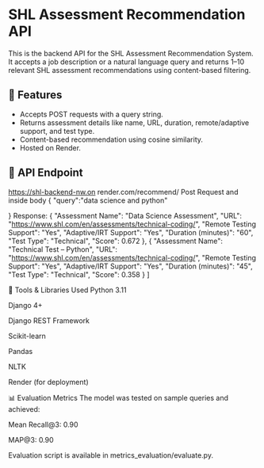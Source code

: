 # SHL Assessment Recommendation API

This is the backend API for the SHL Assessment Recommendation System. It accepts a job description or a natural language query and returns 1–10 relevant SHL assessment recommendations using content-based filtering.

## 🚀 Features

- Accepts POST requests with a query string.
- Returns assessment details like name, URL, duration, remote/adaptive support, and test type.
- Content-based recommendation using cosine similarity.
- Hosted on Render.

## 🔗 API Endpoint

https://shl-backend-nw.on  render.com/recommend/ 
Post Request and inside body
{
    "query":"data science and python"

}
Response:    {
        "Assessment Name": "Data Science Assessment",
        "URL": "https://www.shl.com/en/assessments/technical-coding/",
        "Remote Testing Support": "Yes",
        "Adaptive/IRT Support": "Yes",
        "Duration (minutes)": "60",
        "Test Type": "Technical",
        "Score": 0.672
    },
    {
        "Assessment Name": "Technical Test – Python",
        "URL": "https://www.shl.com/en/assessments/technical-coding/",
        "Remote Testing Support": "Yes",
        "Adaptive/IRT Support": "Yes",
        "Duration (minutes)": "45",
        "Test Type": "Technical",
        "Score": 0.358
    }
]

🧠 Tools & Libraries Used
Python 3.11

Django 4+

Django REST Framework

Scikit-learn

Pandas

NLTK

Render (for deployment)


📊 Evaluation Metrics
The model was tested on sample queries and achieved:

Mean Recall@3: 0.90

MAP@3: 0.90

Evaluation script is available in metrics_evaluation/evaluate.py.

